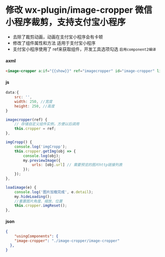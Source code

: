 # 修改 wx-plugin/image-cropper 微信小程序裁剪，支持支付宝小程序
* 去除了裁剪动画，动画在支付宝小程序会有卡顿  
* 修改了组件属性和方法 适用于支付宝小程序
* 支付宝小程序使用了 ref来获取组件，开发工具选项勾选 `启用component2编译`
#### axml
```html
<image-cropper a:if="{{show}}" ref="imagecropper" id="image-cropper" limit_move="{{true}}" disable_rotate="{{true}}" width="{{width}}" height="{{height}}" imgSrc="{{src}}" bindload="cropperload" onLoadimage="loadimage" onClickcut="clickcut"></image-cropper>
```
#### js
```javascript
data:{
    src: '',
    width: 250, //宽度
    height: 250, //高度
}

imagecropper(ref) {
    // 存储自定义组件实例，方便以后调用
    this.cropper = ref;
},

imgCropp() {
    console.log('imgCropp');
    this.cropper.getImg(obj => {
        console.log(obj);
        my.previewImage({
            urls: [obj.url] // 需要预览的图片http链接列表
        });
    });
},

loadimage(e) {
    console.log('图片加载完成', e.detail);
    my.hideLoading();
    //重置图片角度、缩放、位置
    this.cropper.imgReset();
},
```
#### json
```json
{
    "usingComponents": {
    "image-cropper": "./image-cropper/image-cropper"
  },
}
```